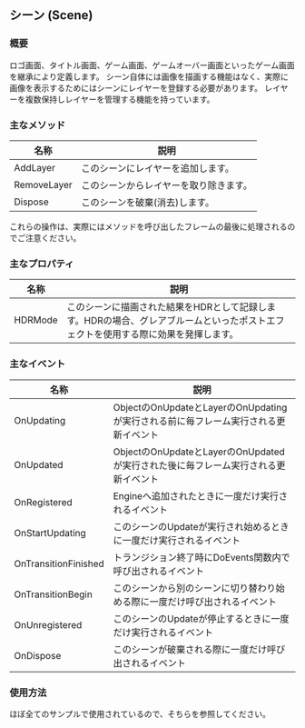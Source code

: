 ﻿## シーン (Scene)

### 概要

ロゴ画面、タイトル画面、ゲーム画面、ゲームオーバー画面といったゲーム画面を継承により定義します。
シーン自体には画像を描画する機能はなく、実際に画像を表示するためにはシーンにレイヤーを登録する必要があります。
レイヤーを複数保持しレイヤーを管理する機能を持っています。

### 主なメソッド

| 名称 | 説明 |
|---|---|
| AddLayer | このシーンにレイヤーを追加します。 |
| RemoveLayer | このシーンからレイヤーを取り除きます。 |
| Dispose | このシーンを破棄(消去)します。 |

これらの操作は、実際にはメソッドを呼び出したフレームの最後に処理されるのでご注意ください。

### 主なプロパティ

| 名称 | 説明 |
|---|---|
| HDRMode| このシーンに描画された結果をHDRとして記録します。HDRの場合、グレアブルームといったポストエフェクトを使用する際に効果を発揮します。 |

### 主なイベント

| 名称 | 説明 |
|---|---|
| OnUpdating | ObjectのOnUpdateとLayerのOnUpdatingが実行される前に毎フレーム実行される更新イベント |
| OnUpdated | ObjectのOnUpdateとLayerのOnUpdatedが実行された後に毎フレーム実行される更新イベント |
| OnRegistered | Engineへ追加されたときに一度だけ実行されるイベント |
| OnStartUpdating | このシーンのUpdateが実行され始めるときに一度だけ実行されるイベント |
| OnTransitionFinished | トランジション終了時にDoEvents関数内で呼び出されるイベント |
| OnTransitionBegin | このシーンから別のシーンに切り替わり始める際に一度だけ呼び出されるイベント |
| OnUnregistered | このシーンのUpdateが停止するときに一度だけ実行されるイベント |
| OnDispose | このシーンが破棄される際に一度だけ呼び出されるイベント |

### 使用方法

ほぼ全てのサンプルで使用されているので、そちらを参照してください。
